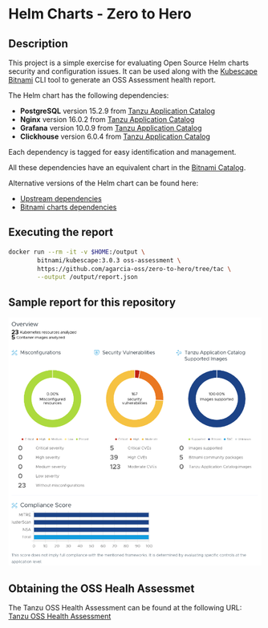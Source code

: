 # Helm Charts - Zero to Hero

## Description

This project is a simple exercise for evaluating Open Source Helm charts security and configuration issues. It can be used along with the [Kubescape Bitnami](https://hub.docker.com/r/bitnami/kubescape) CLI tool to generate an OSS Assessment health report.

The Helm chart has the following dependencies:

- **PostgreSQL** version 15.2.9 from [Tanzu Application Catalog](https://app-catalog.vmware.com/catalog/c055cf51-9de0-4a48-b973-c8fd73c05215/branch/7555ef9a-5067-45e4-9649-75f556788c10)
- **Nginx** version 16.0.2 from [Tanzu Application Catalog](https://app-catalog.vmware.com/catalog/4fa334b0-8ee6-4e4f-8284-c9f759fd04ab/branch/4eb63c5b-acee-41f3-9744-60b19320e822)
- **Grafana** version 10.0.9 from [Tanzu Application Catalog](https://app-catalog.vmware.com/catalog/c5f532f6-15b9-4506-90e3-d4a4da4b1f15/branch/9c60f964-d913-4050-8c7e-26eb67384666)
- **Clickhouse** version 6.0.4 from [Tanzu Application Catalog](https://app-catalog.vmware.com/catalog/711fe8cb-03f4-49f3-91ab-d5d3da9829d8/branch/55c0f7a5-4899-43f5-89d1-e074cea2062c)

Each dependency is tagged for easy identification and management.

All these dependencies have an equivalent chart in the [Bitnami Catalog](https://github.com/bitnami/charts).

Alternative versions of the Helm chart can be found here:

* [Upstream dependencies](https://github.com/agarcia-oss/zero-to-hero/)
* [Bitnami charts dependencies](https://github.com/agarcia-oss/zero-to-hero/tree/bitnami)

## Executing the report

```bash
docker run --rm -it -v $HOME:/output \
        bitnami/kubescape:3.0.3 oss-assessment \
        https://github.com/agarcia-oss/zero-to-hero/tree/tac \
        --output /output/report.json
```

## Sample report for this repository

![alt text](image.png)

## Obtaining the OSS Healh Assessmet

The Tanzu OSS Health Assessment can be found at the following URL: [Tanzu OSS Health Assessment](https://tanzu.vmware.com/oss-health-assessment)
